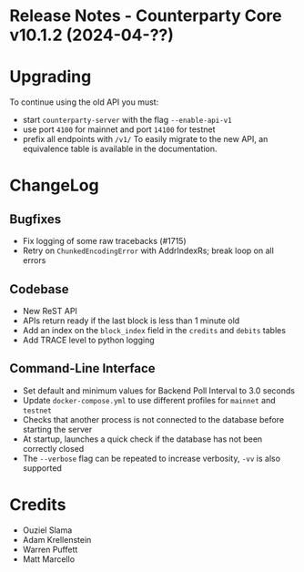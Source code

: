 # Release Notes - Counterparty Core v10.1.2 (2024-04-??)



# Upgrading

To continue using the old API you must:
- start `counterparty-server` with the flag `--enable-api-v1`
- use port `4100` for mainnet and port `14100` for testnet
- prefix all endpoints with `/v1/`
To easily migrate to the new API, an equivalence table is available in the documentation.

# ChangeLog

## Bugfixes
* Fix logging of some raw tracebacks (#1715) 
* Retry on `ChunkedEncodingError` with AddrIndexRs; break loop on all errors


## Codebase
* New ReST API
* APIs return ready if the last block is less than 1 minute old
* Add an index on the `block_index` field in the `credits` and `debits` tables
* Add TRACE level to python logging

## Command-Line Interface
* Set default and minimum values for Backend Poll Interval to 3.0 seconds
* Update `docker-compose.yml` to use different profiles for `mainnet` and `testnet`
* Checks that another process is not connected to the database before starting the server
* At startup, launches a quick check if the database has not been correctly closed
* The `--verbose` flag can be repeated to increase verbosity, `-vv` is also supported

# Credits
* Ouziel Slama
* Adam Krellenstein
* Warren Puffett
* Matt Marcello
